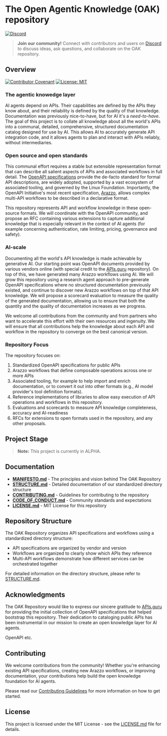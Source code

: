 # The Open Agentic Knowledge (OAK) repository

[![Discord](https://img.shields.io/badge/JOIN%20OUR%20DISCORD-COMMUNITY-7289DA?style=plastic&logo=discord&logoColor=white)](https://discord.gg/J22TNGqe)

> **Join our community!** Connect with contributors and users on [Discord](https://discord.gg/J22TNGqe) to discuss ideas, ask questions, and collaborate on the OAK repository.

## Overview

[![Contributor Covenant](https://img.shields.io/badge/Contributor%20Covenant-2.1-40c463.svg)](CODE_OF_CONDUCT.md)
[![License: MIT](https://img.shields.io/badge/License-MIT-yellow.svg)](LICENSE.md)

### The agentic knowedge layer

AI agents depend on APIs. Their capabilities are defined by the APIs they know about, and their reliability is defined by the quality of that knowledge. Documentation was previously nice-to-have, but for AI it's a *need-to-have*. The goal of this project is to collate all knowledge about all the world's APIs into a communal, detailed, comprehensive, structured documentation catalog designed for use by AI.  This allows AI to accurately generate API integration code, and it allows agents to plan and interact with APIs reliably, without intermediaries.

### Open source and open standards

This communal effort requires a stable but extensible representation format that can describe all salient aspects of APIs and associated workflows in full detail. The [OpenAPI specifications](https://www.openapis.org/) provide the de-facto standard for formal API descriptions, are widely adopted, supported by a vast ecosystem of associated tooling, and governed by the Linux Foundation. Importantly, the OpenAPI Initiative's most recent specification, [Arazzo](https://www.openapis.org/arazzo), allows complex multi-API workflows to be described in a declarative format. 

This repository represents API and workflow knowledge in these open-source formats. We will coordinate with the OpenAPI community, and propose an RFC containing various extensions to capture additional knowledge that is especially relevant in the context of AI agents (for example concerning authentication, rate limiting, pricing, governance and safety).

### AI-scale

Documenting all the world's API knowledge is made achievable by generative AI. Our starting point was OpenAPI documents provided by various vendors online (with special credit to the [APIs.guru](https://apis.guru/) repository). On top of this, we have generated many Arazzo workflows using AI. We will grow this repository using a research agent approach to pre-generate OpenAPI specifications where no structured documentation previously existed, and continue to discover new Arazzo workflows on top of that API knowledge.  We will propose a scorecard evaluation to measure the quality of the generated documentation, allowing us to ensure that both the quantity and the quality of documentation increases as we progress.

We welcome all contributions from the community and from partners who want to accelerate this effort with their own resources and ingenuity. We will ensure that all contributions help the knowledge about each API and workflow in the repository to converge on the best canonical version.

### Repository Focus

The repository focuses on:
1. Standardized OpenAPI specifications for public APIs
1. Arazzo workflows that define composable operations across one or more APIs
1. Associated tooling, for example to help import and enrich documentation, or to convert it out into other formats (e.g., AI model provider's tool definition formats).
1. Reference implementations of libraries to allow easy execution of API operations and workflows in this repository.
1. Evaluations and scorecards to measure API knowledge completeness, accuracy and AI-readiness
1. RFCs for extensions to open formats used in the repository, and any other proposals.

## Project Stage

> **Note:** This project is currently in ALPHA.

## Documentation

* [**MANIFESTO.md**](MANIFESTO.md) - The principles and vision behind The OAK Repository
* [**STRUCTURE.md**](STRUCTURE.md) - Detailed documentation of our standardized directory structure
* [**CONTRIBUTING.md**](CONTRIBUTING.md) - Guidelines for contributing to the repository
* [**CODE_OF_CONDUCT.md**](CODE_OF_CONDUCT.md) - Community standards and expectations
* [**LICENSE.md**](LICENSE.md) - MIT License for this repository

## Repository Structure

The OAK Repository organizes API specifications and workflows using a standardized directory structure:

- API specifications are organized by vendor and version
- Workflows are organized to clearly show which APIs they reference
- Multi-API workflows demonstrate how different services can be orchestrated together

For detailed information on the directory structure, please refer to [STRUCTURE.md](STRUCTURE.md).

## Acknowledgments

The OAK Repository would like to express our sincere gratitude to [APIs.guru](https://apis.guru/) for providing the initial collection of OpenAPI specifications that helped bootstrap this repository. Their dedication to cataloging public APIs has been instrumental in our mission to create an open knowledge layer for AI agents.

OpenAPI etc.

## Contributing

We welcome contributions from the community! Whether you're enhancing existing API specifications, creating new Arazzo workflows, or improving documentation, your contributions help build the open knowledge foundation for AI agents.

Please read our [Contributing Guidelines](CONTRIBUTING.md) for more information on how to get started.

## License

This project is licensed under the MIT License - see the [LICENSE.md](LICENSE.md) file for details.
